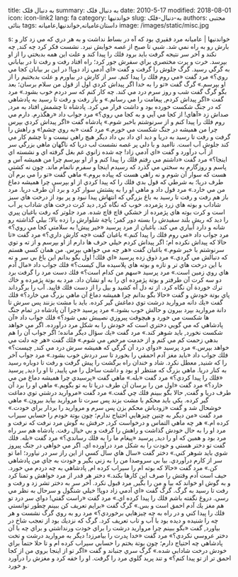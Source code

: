 title: به دنبال فلک
summary: به دنبال فلک
date: 2010-5-17
modified: 2018-08-01
icon:  icon-link2
lang: fa
category: خواندنیها
slug: به-دنبال-فلک
authors: مجتبی بنائی
tags: داستان‌عامیانه,خواندنیها,عامیانه
image: /images/static/misc.jpg

s: خواندنیها | عامیانه    مرد فقيري بود كه آه در بساط نداشت و به هر دري كه مي زد كار و بارش رو به راه نمي شد. شبي تا صبح از غصه خوابش نبرد. نشست فكر كرد چه كند, چه نكند و آخر سر نتيجه گرفت بايد برود فلك را پيدا كند و علت اين همه بدبختي را از او بپرسد.  خرت و پرت مختصري براي سفرش جور كرد؛ راه افتاد رفت و رفت تا در بياباني به گرگي رسيد. گرگ جلوش را گرفت و گفت «اي آدمي زاد دوپا! در اين بر بيابان كجا مي روي؟»  مرد گفت «مي روم فلك را پيدا كنم. سر از كارش در بياورم و علت بدبختيم را از او بپرسم.»  گرگ گفت «تو را به خدا اگر پيداش كردي اول از قول من سلام برسان؛ بعد بگو گرگ گفت شب و روز سرم درد مي كند. چه كار كنم كه سر دردم خوب بشود.»  مرد گفت «اگر پيداش كردم, پيغامت را مي رسانم.»  و باز رفت و رفت تا رسيد به پادشاهي كه در جنگ شكست خورده بود و داشت فرار مي كرد. پادشاه تا چشمش افتاد به مرد, صداش زد «آهاي! از كجا مي آيي و به كجا مي روي؟»  مرد جواب داد «رهگذرم. دارم مي روم فلك را پيدا كنم و از سرنوشتم باخبر شوم.»  پادشاه گفت «اگر پيداش كردي بپرس چرا من هميشه در جنگ شكست مي خورم.»  مرد گفت «به روي چشم!»  و راهش را گرفت و رفت تا رسيد به دريا و ديد اي داد بي داد ديگر هيچ راهي نيست و تا چشم كار مي كند جلوش آب است. نااميد و با دلي پر غصه نشست لب دريا كه ناگهان ماهي بزرگي سر از آب درآورد و گفت «اي آدمي زاد! چه شده زانوي غم بغل گرفته اي و نشسته اي اينجا؟»  مرد گفت «داشتم مي رفتم فلك را پيدا كنم و از او بپرسم چرا من هميشه آس و پاسم و روزگارم به سختي مي گذرد كه رسيدم اينجا و سفرم ناتمام ماند. چون نه كشتي هست كه سوار آن شوم و نه راهي هست كه پياده بروم.»  ماهي گفت «تو را مي برم آن طرف دريا؛ به شرطي كه قول بدي فلك را كه پيدا كردي از او بپرسي چرا هميشه دماغ من مي خارد.»  مرد قول داد و ماهي او را به پشتش سوار كرد و برد آن طرف دريا.  مرد باز هم رفت و رفت تا رسيد به باغ بزرگي كه انتهاش پيدا نبود و پر بود از درخت هاي سبز شاداب و بوته هاي زرد پژمرده. خوب كه نگاه كرد, ديد كرت درخت هاي شاداب پر آب است و كرت بوته هاي پژمرده از خشكي قاچ قاچ شده.  مرد جلوتر كه رفت باغبان پيري را ديد كه ريش بلند سفيدش را بسته دور كمر؛ پاچة شلوارش را زده بالا؛ بيلي گذاشته رو شانه و دارد آبياري مي كند.  باغبان از مرد پرسيد «خير پيش! به سلامتي كجا مي روي؟»  مرد جواب داد «مي روم فلك را پيدا كنم.»  باغبان گفت «چه كارش داري؟»  مرد گفت «تا حالا كه پيداش نكرده ام؛ اگر پيداش كردم خيلي حرف ها دارم از او بپرسم و از ته و توي سرنوشتم با خبر شوم.»  باغبان گفت «هر چه مي خواهي بپرس. من همان كسي هستم كه دنبالش مي گردي.»  مرد ذوق زده پرسيد «اي فلك! اول بگو بدانم اين باغ بي سر و ته با اين درخت هاي تر و تازه و بوته هاي پلاسيده مال كيست؟»  فلك جواب داد «مال آدم هاي روي زمين است.»  مرد پرسيد «سهم من كدام است؟»  فلك دست مرد را گرفت برد دو سه كرت آن طرفتر و بوتة پژمرده اي را به او نشان داد.  مرد به بوتة پژمرده و خاك ترك خوردة آن نگاه كرد. از ته دل آه كشيد و بيل را از دست فلك قاپيد. آب را برگرداند پاي بوتة خودش و گفت «حالا بگو بدانم چرا هميشه دماغ آن ماهي بزرگ مي خارد؟»  فلك گفت «يك دانه مرواريد درشت توي دماغش گير كرده. بايد با مشت بزنند پس سرش تا دانة مرواريد بپرد بيرون و حالش خوب بشود.»  مرد پرسيد «چرا آن پادشاه در تمام جنگ ها شكست مي خورد و هيچوقت پيروزي نصيبش نمي شود؟»  فلك جواب داد «آن پادشاهي كه مي گويي دختري است كه خودش را به شكل مرد درآورده. اگر مي خواهد شكست نخورد, بايد شوهر كند.»  مرد گفت «يك سؤال ديگر مانده؛ اگر جواب آن را هم بدهي زحمت كم مي كنم و از خدمت مرخص مي شوم.»  فلك گفت «هر چه دلت مي خواهد بپرس.»  مرد پرسيد «دواي درد آن گرگي كه هميشه سرش درد مي كند, چيست؟»  فلك جواب داد «بايد مغز آدم احمقي را بخورد تا سر دردش خوب بشود.»  مرد جواب آخر را كه شنيد, معطل نكرد. شاد و خندان راه برگشت را پيش گرفت و رفت تا دوباره رسيد به كنار دريا. ماهي بزرگ كه منتظر او بود و داشت ساحل را مي پاييد, تا او را ديد, پرسيد «فلك را پيدا كردي؟»  مرد گفت «بله.»  ماهي گفت «پرسيدي چرا هميشه دماغ من مي خارد؟»  مرد گفت «اول من را برسان آن طرف دريا تا به تو بگويم.»  ماهي او را برد آن طرف دريا و گفت, حالا بگو ببينم فلك چي گفت.»  مرد گفت «مرواريد درشتي توي دماغت گير كرده. يكي بايد محكم با مشت بزند پس سرت تا مرواريد بيايد بيرون.»  ماهي خوشحال شد و گفت «زودباش محكم بزن پس سرم و مرواريد را بردار براي خودت.»  مرد گفت «من ديگر به چنين چيزهايي احتياج ندارم؛ چون بوتة خودم را حسابي سيراب كرده ام.»  هر چه ماهي التماس و درخواست كرد, حرفش به گوش مرد نرفت كه نرفت و مرد او را به حال خودش گذاشت و راهش را گرفت و بي خيال رفت.  پادشاه هم سر راه مرد بود و همين كه او را ديد, پرسيد «پيغام ما را به فلك رساندي؟»  مرد گفت «بله. فلك گفت تو دختر هستي و خودت را به شكل مرد درآورده اي. اگر مي خواهي در جنگ پيروز شوي بايد شوهر كني.»  دختر گفت «سال هاي سال كسي از اين راز سر در نياورد؛ اما تو سر از كارم درآوردي. بيا بي سروصدا من را به زني بگير و خودت به جاي من پادشاهي كن.»  مرد گفت «حالا كه بوته ام را سيراب كرده ام, پادشاهي به چه دردم مي خورد. حيف است آدم وقتش را صرف اين كارها بكند.»  دختر هر قدر از مرد خواهش و تمنا كرد و به گوش او خواند كه بيا و من را بگير, مرد قبول نكرد. آخر سر به دختر تشر زد و رفت و رفت تا رسيد به گرگ. گرگ گفت «اي آدمي زاد دوپا! خيلي شنگول و سرحال به نظر مي رسي. دروغ نگفته باشم فلك را پيدا كرده اي.»  مرد گفت «راست گفتي! دواي سر درد تو هم مغز يك آدم احمق است و بس.»  گرگ گفت «برايم تعريف كن ببينم چطور توانستي فلك را پيدا كني و در راه به چه چيزهايي برخوردي؟»  مرد رو به روي گرگ نشست و هر چه را شنيده و ديده بود با آب و تاب تعريف كرد.  گرگ كه نزديك بود از تعجب شاخ در بياورد, گفت «بگو ببينم چرا مرواريد درشت را براي خودت ورنداشتي و براي چه با آن دختر عروسي نكردي؟»  مرد گفت «خدا پدرت را بيامرزد! ديگر به مرواريد درشت و تخت پادشاهي چه احتياج دارم؛ چون بوتة بختم را حسابي سيراب كرده ام و تا حلا حتماً براي خودش درخت شادابي شده.»  گرگ سري جنباند و گفت «اگر تو از اينجا بروي من از كجا احمق تر از تو پيدا كنم؟»  و تند پريد گلوي مرد را گرفت. او را خفه كرد و مغزش را درآورد و خورد.